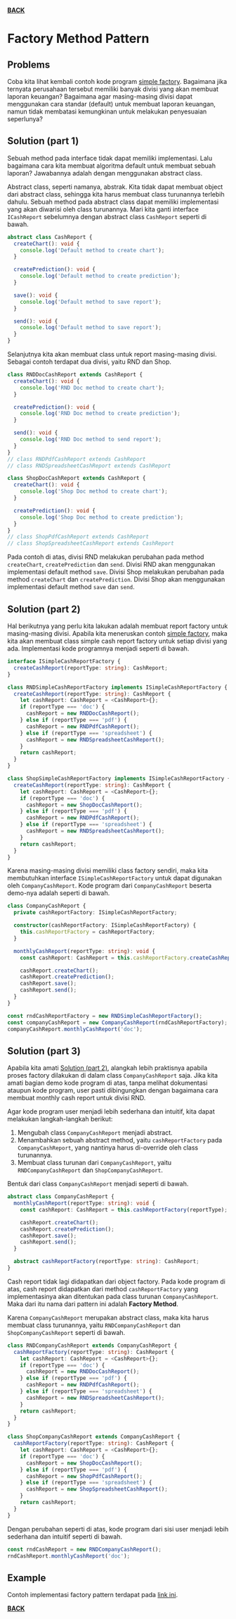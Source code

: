 [**BACK**](./README.md)

# Factory Method Pattern

## Problems

Coba kita lihat kembali contoh kode program [simple factory](./simple-factory.md). Bagaimana jika ternyata perusahaan tersebut memiliki banyak divisi yang akan membuat laporan keuangan? Bagaimana agar masing-masing divisi dapat menggunakan cara standar (default) untuk membuat laporan keuangan, namun tidak membatasi kemungkinan untuk melakukan penyesuaian seperlunya?

## Solution (part 1)

Sebuah method pada interface tidak dapat memiliki implementasi. Lalu bagaimana cara kita membuat algoritma default untuk membuat sebuah laporan? Jawabannya adalah dengan menggunakan abstract class.

Abstract class, seperti namanya, abstrak. Kita tidak dapat membuat object dari abstract class, sehingga kita harus membuat class turunannya terlebih dahulu. Sebuah method pada abstract class dapat memiliki implementasi yang akan diwarisi oleh class turunannya. Mari kita ganti interface `ICashReport` sebelumnya dengan abstract class `CashReport` seperti di bawah.

```typescript
abstract class CashReport {
  createChart(): void {
    console.log('Default method to create chart');
  }

  createPrediction(): void {
    console.log('Default method to create prediction');
  }

  save(): void {
    console.log('Default method to save report');
  }

  send(): void {
    console.log('Default method to save report');
  }
}
```

Selanjutnya kita akan membuat class untuk report masing-masing divisi. Sebagai contoh terdapat dua divisi, yaitu RND dan Shop.

```typescript
class RNDDocCashReport extends CashReport {
  createChart(): void {
    console.log('RND Doc method to create chart');
  }

  createPrediction(): void {
    console.log('RND Doc method to create prediction');
  }

  send(): void {
    console.log('RND Doc method to send report');
  }
}
// class RNDPdfCashReport extends CashReport
// class RNDSpreadsheetCashReport extends CashReport

class ShopDocCashReport extends CashReport {
  createChart(): void {
    console.log('Shop Doc method to create chart');
  }

  createPrediction(): void {
    console.log('Shop Doc method to create prediction');
  }
}
// class ShopPdfCashReport extends CashReport
// class ShopSpreadsheetCashReport extends CashReport
```

Pada contoh di atas, divisi RND melakukan perubahan pada method `createChart`, `createPrediction` dan `send`. Divisi RND akan menggunakan implementasi default method `save`. Divisi Shop melakukan perubahan pada method `createChart` dan `createPrediction`. Divisi Shop akan menggunakan implementasi default method `save` dan `send`.

## Solution (part 2)

Hal berikutnya yang perlu kita lakukan adalah membuat report factory untuk masing-masing divisi. Apabila kita meneruskan contoh [simple factory](./simple-factory.md), maka kita akan membuat class simple cash report factory untuk setiap divisi yang ada. Implementasi kode programnya menjadi seperti di bawah.

```typescript
interface ISimpleCashReportFactory {
  createCashReport(reportType: string): CashReport;
}

class RNDSimpleCashReportFactory implements ISimpleCashReportFactory {
  createCashReport(reportType: string): CashReport {
    let cashReport: CashReport = <CashReport>{};
    if (reportType === 'doc') {
      cashReport = new RNDDocCashReport();
    } else if (reportType === 'pdf') {
      cashReport = new RNDPdfCashReport();
    } else if (reportType === 'spreadsheet') {
      cashReport = new RNDSpreadsheetCashReport();
    }
    return cashReport;
  }
}

class ShopSimpleCashReportFactory implements ISimpleCashReportFactory {
  createCashReport(reportType: string): CashReport {
    let cashReport: CashReport = <CashReport>{};
    if (reportType === 'doc') {
      cashReport = new ShopDocCashReport();
    } else if (reportType === 'pdf') {
      cashReport = new RNDPdfCashReport();
    } else if (reportType === 'spreadsheet') {
      cashReport = new RNDSpreadsheetCashReport();
    }
    return cashReport;
  }
}
```

Karena masing-masing divisi memiliki class factory sendiri, maka kita membutuhkan interface `ISimpleCashReportFactory` untuk dapat digunakan oleh `CompanyCashReport`. Kode program dari `CompanyCashReport` beserta demo-nya adalah seperti di bawah.

```typescript
class CompanyCashReport {
  private cashReportFactory: ISimpleCashReportFactory;

  constructor(cashReportFactory: ISimpleCashReportFactory) {
    this.cashReportFactory = cashReportFactory;
  }

  monthlyCashReport(reportType: string): void {
    const cashReport: CashReport = this.cashReportFactory.createCashReport(reportType);

    cashReport.createChart();
    cashReport.createPrediction();
    cashReport.save();
    cashReport.send();
  }
}

const rndCashReportFactory = new RNDSimpleCashReportFactory();
const companyCashReport = new CompanyCashReport(rndCashReportFactory);
companyCashReport.monthlyCashReport('doc');
```

## Solution (part 3)

Apabila kita amati [Solution (part 2)](#solution-part-2), alangkah lebih praktisnya apabila proses factory dilakukan di dalam class `CompanyCashReport` saja. Jika kita amati bagian demo kode program di atas, tanpa melihat dokumentasi ataupun kode program, user pasti dibingungkan dengan bagaimana cara membuat monthly cash report untuk divisi RND.

Agar kode program user menjadi lebih sederhana dan intuitif, kita dapat melakukan langkah-langkah berikut:

1. Mengubah class `CompanyCashReport` menjadi abstract.
1. Menambahkan sebuah abstract method, yaitu `cashReportFactory` pada `CompanyCashReport`, yang nantinya harus di-override oleh class turunannya.
1. Membuat class turunan dari `CompanyCashReport`, yaitu `RNDCompanyCashReport` dan `ShopCompanyCashReport`.

Bentuk dari class `CompanyCashReport` menjadi seperti di bawah.

```typescript
abstract class CompanyCashReport {
  monthlyCashReport(reportType: string): void {
    const cashReport: CashReport = this.cashReportFactory(reportType);

    cashReport.createChart();
    cashReport.createPrediction();
    cashReport.save();
    cashReport.send();
  }

  abstract cashReportFactory(reportType: string): CashReport;
}
```

Cash report tidak lagi didapatkan dari object factory. Pada kode program di atas, cash report didapatkan dari method `cashReportFactory` yang implementasinya akan ditentukan pada class turunan `CompanyCashReport`. Maka dari itu nama dari pattern ini adalah **Factory Method**.

Karena `CompanyCashReport` merupakan abstract class, maka kita harus membuat class turunannya, yaitu `RNDCompanyCashReport` dan `ShopCompanyCashReport` seperti di bawah.

```typescript
class RNDCompanyCashReport extends CompanyCashReport {
  cashReportFactory(reportType: string): CashReport {
    let cashReport: CashReport = <CashReport>{};
    if (reportType === 'doc') {
      cashReport = new RNDDocCashReport();
    } else if (reportType === 'pdf') {
      cashReport = new RNDPdfCashReport();
    } else if (reportType === 'spreadsheet') {
      cashReport = new RNDSpreadsheetCashReport();
    }
    return cashReport;
  }
}

class ShopCompanyCashReport extends CompanyCashReport {
  cashReportFactory(reportType: string): CashReport {
    let cashReport: CashReport = <CashReport>{};
    if (reportType === 'doc') {
      cashReport = new ShopDocCashReport();
    } else if (reportType === 'pdf') {
      cashReport = new ShopPdfCashReport();
    } else if (reportType === 'spreadsheet') {
      cashReport = new ShopSpreadsheetCashReport();
    }
    return cashReport;
  }
}
```

Dengan perubahan seperti di atas, kode program dari sisi user menjadi lebih sederhana dan intuitif seperti di bawah.

```typescript
const rndCashReport = new RNDCompanyCashReport();
rndCashReport.monthlyCashReport('doc');
```

## Example

Contoh implementasi factory pattern terdapat pada [link ini](./factory-method-pattern-example).

[**BACK**](./README.md)